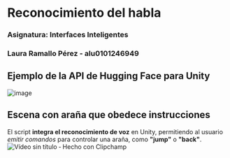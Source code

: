# Reconocimiento del habla
### Asignatura: Interfaces Inteligentes
### Laura Ramallo Pérez - alu0101246949

## Ejemplo de la API de Hugging Face para Unity
![image](https://github.com/alu0101246949/Reconocimiento-del-habla/assets/114754476/a293c9fd-d156-4f58-8784-b42ab281265a)

## Escena con araña que obedece instrucciones
El script **integra el reconocimiento de voz** en Unity, permitiendo al usuario _emitir comandos_ para controlar una araña, como **"jump"** o **"back"**.
![Vídeo sin título ‐ Hecho con Clipchamp](https://github.com/alu0101246949/Reconocimiento-del-habla/assets/114754476/d3558fd6-e999-43f8-b018-726ea41c55b7)

